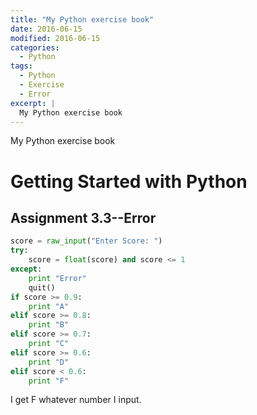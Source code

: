 ```yaml
---
title: "My Python exercise book"
date: 2016-06-15
modified: 2016-06-15
categories:
  - Python
tags:
  - Python
  - Exercise
  - Error
excerpt: |
  My Python exercise book
---
```


My Python exercise book

# Getting Started with Python

## Assignment 3.3--Error

```python
score = raw_input("Enter Score: ")
try:
    score = float(score) and score <= 1
except:
    print "Error"
    quit()
if score >= 0.9:
    print "A"
elif score >= 0.8:
    print "B"
elif score >= 0.7:
    print "C"
elif score >= 0.6:
    print "D"
elif score < 0.6:
    print "F"
```

I get F whatever number I input.

